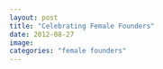 ```yaml
---
layout: post
title: "Celebrating Female Founders"
date: 2012-08-27
image: 
categories: "female founders"
---
```


